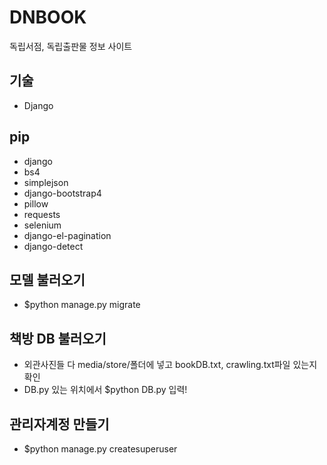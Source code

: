 # DNBOOK
독립서점, 독립출판물 정보 사이트

## 기술
- Django

## pip
- django
- bs4
- simplejson
- django-bootstrap4
- pillow
- requests
- selenium
- django-el-pagination
- django-detect

## 모델 불러오기
- $python manage.py migrate

## 책방 DB 불러오기
- 외관사진들 다 media/store/폴더에 넣고 bookDB.txt, crawling.txt파일 있는지 확인
- DB.py 있는 위치에서 $python DB.py 입력!

## 관리자계정 만들기
- $python manage.py createsuperuser
